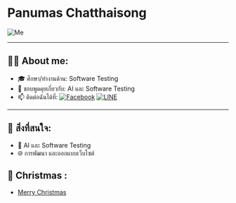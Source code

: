 # Panumas Chatthaisong

![Me](profile/4962B448-B446-4E77-85B6-782D98E6DB57.jpeg)

---

## 👩‍💻 About me:
- 🎓 ศึกษา/ทำงานด้าน: Software Testing
- 💬 ชอบพูดคุยเกี่ยวกับ: AI และ Software Testing
- 📫 ติดต่อฉันได้ที่: [![Facebook](https://img.shields.io/badge/-Facebook-blue?style=flat&logo=Facebook&logoColor=white)](https://www.facebook.com/your-profile)  [![LINE](https://img.shields.io/badge/-LINE-00C300?style=flat&logo=LINE&logoColor=white)](https://line.me/ti/p/~your-line-id)

---

## 📌 สิ่งที่สนใจ:
- 🧠 AI และ Software Testing
- 🌐 การพัฒนา และออกแบบเว็บไซต์

## 🎄 Christmas :
- [Merry Christmas](christmas.md)

